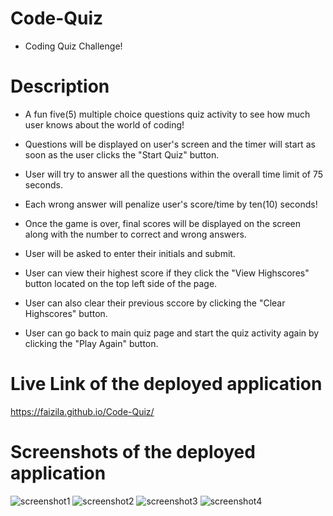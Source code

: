 # Code-Quiz

* Coding Quiz Challenge!

# Description

* A fun five(5) multiple choice questions quiz activity to see how much user knows about the world of coding!

* Questions will be displayed on user's screen and the timer will start as soon as the user clicks the "Start Quiz" button.

* User will try to answer all the questions within the overall time limit of 75 seconds.

* Each wrong answer will penalize user's score/time by ten(10) seconds!

* Once the game is over, final scores will be displayed on the screen along with the number to correct and wrong answers.

* User will be asked to enter their initials and submit.

* User can view their highest score if they click the "View Highscores" button located on the top left side of the page.

* User can also clear their previous sccore by clicking the "Clear Highscores" button.

* User can go back to main quiz page and start the quiz activity again by clicking the "Play Again" button.

# Live Link of the deployed application

https://faizila.github.io/Code-Quiz/

# Screenshots of the deployed application

![screenshot1](https://user-images.githubusercontent.com/78191579/134993217-e1c9a6cf-5d2c-4027-b197-246a61240117.jpg)
![screenshot2](https://user-images.githubusercontent.com/78191579/134993230-ce923e35-42fe-4d25-8f7f-d571ad8171a0.JPG)
![screenshot3](https://user-images.githubusercontent.com/78191579/134993238-877a6b2d-a918-490f-b0f3-956103435acd.JPG)
![screenshot4](https://user-images.githubusercontent.com/78191579/134993244-dad1eda5-ffd4-4f58-af89-a18d9bf1f962.JPG)



